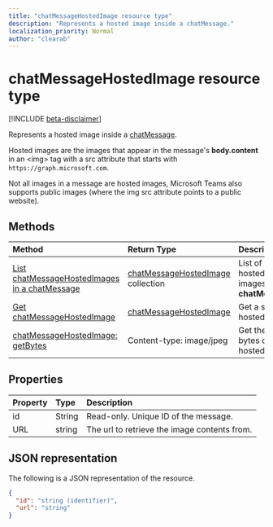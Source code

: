 ```yaml
---
title: "chatMessageHostedImage resource type"
description: "Represents a hosted image inside a chatMessage."
localization_priority: Normal
author: "clearab"
---
```


# chatMessageHostedImage resource type

[!INCLUDE [beta-disclaimer](../../includes/beta-disclaimer.md)]

Represents a hosted image inside a [chatMessage](../resources/chatmessage.md).

Hosted images are the images that appear in the message's **body.content** in an \<img> tag with a src attribute that starts with `https://graph.microsoft.com`.

Not all images in a message are hosted images, Microsoft Teams also supports public images (where the img src attribute points to a public website).

## Methods

| Method       | Return Type  |Description|
|:---------------|:--------|:----------|
|[List chatMessageHostedImages in a chatMessage](../api/chatmessagehostedimage-list-hostedimages.md) | [chatMessageHostedImage](chatmessagehostedimage.md) collection | List of all hosted images in a **chatMessage**.|
|[Get chatMessageHostedImage](../api/chatmessagehostedimage-get.md) | [chatMessageHostedImage](chatmessagehostedimage.md) | Get a single hosted image.|
|[chatMessageHostedImage: getBytes](../api/chatmessagehostedimage-getbytes.md) | Content-type: image/jpeg | Get the raw bytes of the hosted image.|

## Properties

| Property	   | Type	|Description|
|:---------------|:--------|:----------|
|id|String| Read-only. Unique ID of the message.|
|URL| string | The url to retrieve the image contents from.|

## JSON representation

The following is a JSON representation of the resource.

<!-- {
  "blockType": "resource",
  "baseType": "microsoft.graph.entity",
  "@odata.type": "microsoft.graph.chatMessageHostedImage"
}-->

```json
{
  "id": "string (identifier)",
  "url": "string"
}

```

<!-- uuid: 8fcb5dbc-d5aa-4681-8e31-b001d5168d79
2015-10-25 14:57:30 UTC -->
<!--
{
  "type": "#page.annotation",
  "description": "chat message resource",
  "keywords": "",
  "section": "documentation",
  "tocPath": "",
  "suppressions": [
    "Error: /api-reference/beta/resources/chatmessage.md:\r\n      Exception processing links.\r\n    System.ArgumentException: Link Definition was null. Link text: !INCLUDE [beta-disclaimer](../../includes/beta-disclaimer.md)\r\n      at ApiDoctor.Validation.DocFile.get_LinkDestinations()\r\n      at ApiDoctor.Validation.DocSet.ValidateLinks(Boolean includeWarnings, String[] relativePathForFiles, IssueLogger issues, Boolean requireFilenameCaseMatch, Boolean printOrphanedFiles)"
  ]
}
-->
